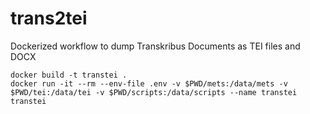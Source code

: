 # trans2tei

Dockerized workflow to dump Transkribus Documents as TEI files and DOCX 

``` shell
docker build -t transtei .
docker run -it --rm --env-file .env -v $PWD/mets:/data/mets -v $PWD/tei:/data/tei -v $PWD/scripts:/data/scripts --name transtei transtei
```
